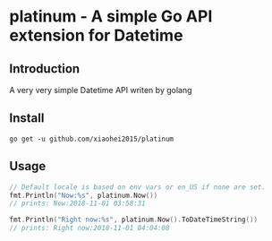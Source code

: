 # platinum - A simple Go API extension for Datetime

## Introduction

A very very simple Datetime API writen by golang

## Install

```
go get -u github.com/xiaohei2015/platinum
```

## Usage

```go
// Default locale is based on env vars or en_US if none are set.
fmt.Println("Now:%s", platinum.Now())
// prints: Now:2018-11-01 03:58:31

fmt.Println("Right now:%s", platinum.Now().ToDateTimeString())
// prints: Right now:2018-11-01 04:04:08
```
